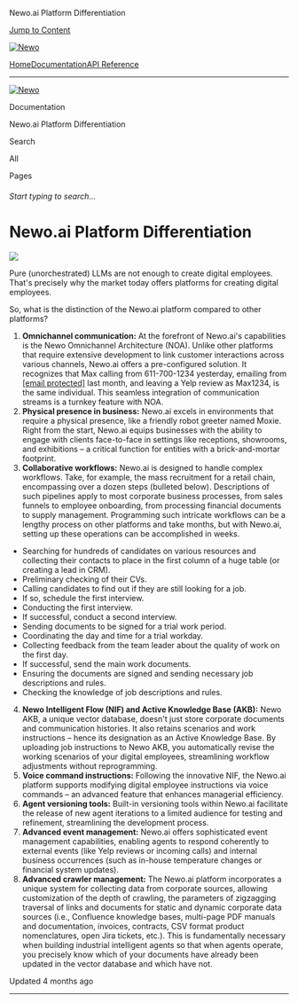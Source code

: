 Newo.ai Platform Differentiation

[Jump to Content](#content)

[![Newo](https://files.readme.io/895bdeef8322f081f6d0f4507a17e414930dfddfddf1de452f458dc00698ca84-small-svgviewer-png-output_9.png)](/)

[Home](/)[Documentation](/docs)[API Reference](/reference)

* * *

[![Newo](https://files.readme.io/895bdeef8322f081f6d0f4507a17e414930dfddfddf1de452f458dc00698ca84-small-svgviewer-png-output_9.png)](/)

Documentation

Newo.ai Platform Differentiation

Search

All

Pages

###### Start typing to search…

# Newo.ai Platform Differentiation

![](https://files.readme.io/bc7c984-_f64d0161-a1b6-470f-9b25-2fa9e011d276.jpeg)

Pure (unorchestrated) LLMs are not enough to create digital employees. That's precisely why the market today offers platforms for creating digital employees.

So, what is the distinction of the Newo.ai platform compared to other platforms?

1.  **Omnichannel communication:** At the forefront of Newo.ai's capabilities is the Newo Omnichannel Architecture (NOA). Unlike other platforms that require extensive development to link customer interactions across various channels, Newo.ai offers a pre-configured solution. It recognizes that Max calling from 611-700-1234 yesterday, emailing from [\[email protected\]](/cdn-cgi/l/email-protection#660b071e1314545257574800091e26010b070f0a4805090b) last month, and leaving a Yelp review as Max1234, is the same individual. This seamless integration of communication streams is a turnkey feature with NOA.
2.  **Physical presence in business:** Newo.ai excels in environments that require a physical presence, like a friendly robot greeter named Moxie. Right from the start, Newo.ai equips businesses with the ability to engage with clients face-to-face in settings like receptions, showrooms, and exhibitions – a critical function for entities with a brick-and-mortar footprint.
3.  **Collaborative workflows:** Newo.ai is designed to handle complex workflows. Take, for example, the mass recruitment for a retail chain, encompassing over a dozen steps (bulleted below). Descriptions of such pipelines apply to most corporate business processes, from sales funnels to employee onboarding, from processing financial documents to supply management. Programming such intricate workflows can be a lengthy process on other platforms and take months, but with Newo.ai, setting up these operations can be accomplished in weeks.

*   Searching for hundreds of candidates on various resources and collecting their contacts to place in the first column of a huge table (or creating a lead in CRM).
*   Preliminary checking of their CVs.
*   Calling candidates to find out if they are still looking for a job.
*   If so, schedule the first interview.
*   Conducting the first interview.
*   If successful, conduct a second interview.
*   Sending documents to be signed for a trial work period.
*   Coordinating the day and time for a trial workday.
*   Collecting feedback from the team leader about the quality of work on the first day.
*   If successful, send the main work documents.
*   Ensuring the documents are signed and sending necessary job descriptions and rules.
*   Checking the knowledge of job descriptions and rules.

4.  **Newo Intelligent Flow (NIF) and Active Knowledge Base (AKB):** Newo AKB, a unique vector database, doesn't just store corporate documents and communication histories. It also retains scenarios and work instructions – hence its designation as an Active Knowledge Base. By uploading job instructions to Newo AKB, you automatically revise the working scenarios of your digital employees, streamlining workflow adjustments without reprogramming.
5.  **Voice command instructions:** Following the innovative NIF, the Newo.ai platform supports modifying digital employee instructions via voice commands – an advanced feature that enhances managerial efficiency.
6.  **Agent versioning tools:** Built-in versioning tools within Newo.ai facilitate the release of new agent iterations to a limited audience for testing and refinement, streamlining the development process.
7.  **Advanced event management:** Newo.ai offers sophisticated event management capabilities, enabling agents to respond coherently to external events (like Yelp reviews or incoming calls) and internal business occurrences (such as in-house temperature changes or financial system updates).
8.  **Advanced crawler management:** The Newo.ai platform incorporates a unique system for collecting data from corporate sources, allowing customization of the depth of crawling, the parameters of zigzagging traversal of links and documents for static and dynamic corporate data sources (i.e., Confluence knowledge bases, multi-page PDF manuals and documentation, invoices, contracts, CSV format product nomenclatures, open Jira tickets, etc.). This is fundamentally necessary when building industrial intelligent agents so that when agents operate, you precisely know which of your documents have already been updated in the vector database and which have not.

Updated 4 months ago

* * *
